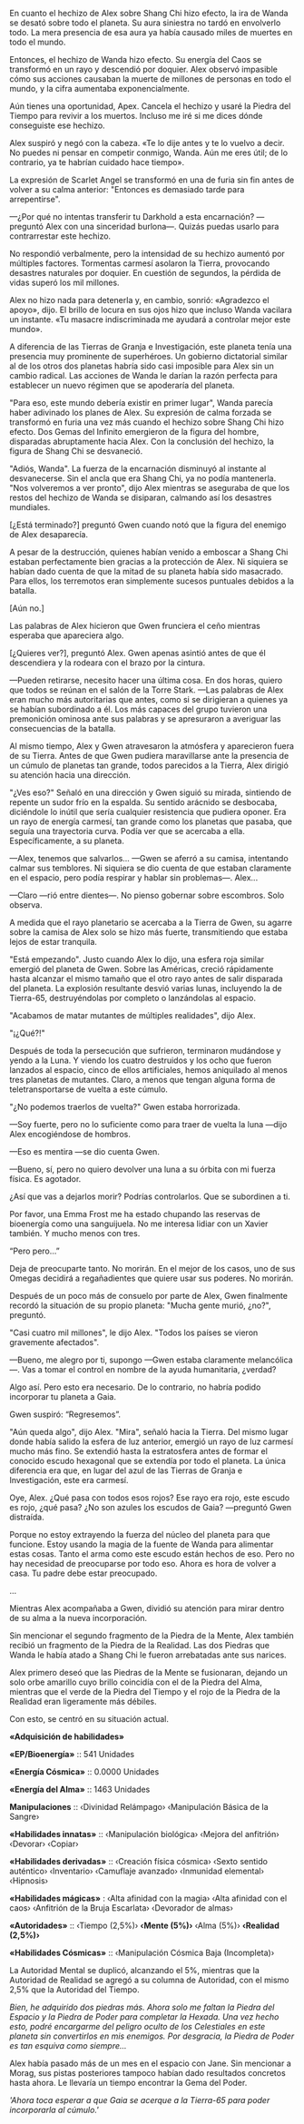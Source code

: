 
En cuanto el hechizo de Alex sobre Shang Chi hizo efecto, la ira de Wanda se desató sobre todo el planeta. Su aura siniestra no tardó en envolverlo todo. La mera presencia de esa aura ya había causado miles de muertes en todo el mundo.

Entonces, el hechizo de Wanda hizo efecto. Su energía del Caos se transformó en un rayo y descendió por doquier. Alex observó impasible cómo sus acciones causaban la muerte de millones de personas en todo el mundo, y la cifra aumentaba exponencialmente.

Aún tienes una oportunidad, Apex. Cancela el hechizo y usaré la Piedra del Tiempo para revivir a los muertos. Incluso me iré si me dices dónde conseguiste ese hechizo.

Alex suspiró y negó con la cabeza. «Te lo dije antes y te lo vuelvo a decir. No puedes ni pensar en competir conmigo, Wanda. Aún me eres útil; de lo contrario, ya te habrían cuidado hace tiempo».

La expresión de Scarlet Angel se transformó en una de furia sin fin antes de volver a su calma anterior: "Entonces es demasiado tarde para arrepentirse".

—¿Por qué no intentas transferir tu Darkhold a esta encarnación? —preguntó Alex con una sinceridad burlona—. Quizás puedas usarlo para contrarrestar este hechizo.

No respondió verbalmente, pero la intensidad de su hechizo aumentó por múltiples factores. Tormentas carmesí asolaron la Tierra, provocando desastres naturales por doquier. En cuestión de segundos, la pérdida de vidas superó los mil millones.

Alex no hizo nada para detenerla y, en cambio, sonrió: «Agradezco el apoyo», dijo. El brillo de locura en sus ojos hizo que incluso Wanda vacilara un instante. «Tu masacre indiscriminada me ayudará a controlar mejor este mundo».

A diferencia de las Tierras de Granja e Investigación, este planeta tenía una presencia muy prominente de superhéroes. Un gobierno dictatorial similar al de los otros dos planetas habría sido casi imposible para Alex sin un cambio radical. Las acciones de Wanda le darían la razón perfecta para establecer un nuevo régimen que se apoderaría del planeta.

"Para eso, este mundo debería existir en primer lugar", Wanda parecía haber adivinado los planes de Alex. Su expresión de calma forzada se transformó en furia una vez más cuando el hechizo sobre Shang Chi hizo efecto. Dos Gemas del Infinito emergieron de la figura del hombre, disparadas abruptamente hacia Alex. Con la conclusión del hechizo, la figura de Shang Chi se desvaneció.

"Adiós, Wanda". La fuerza de la encarnación disminuyó al instante al desvanecerse. Sin el ancla que era Shang Chi, ya no podía mantenerla. "Nos volveremos a ver pronto", dijo Alex mientras se aseguraba de que los restos del hechizo de Wanda se disiparan, calmando así los desastres mundiales.

[¿Está terminado?] preguntó Gwen cuando notó que la figura del enemigo de Alex desaparecía.

A pesar de la destrucción, quienes habían venido a emboscar a Shang Chi estaban perfectamente bien gracias a la protección de Alex. Ni siquiera se habían dado cuenta de que la mitad de su planeta había sido masacrado. Para ellos, los terremotos eran simplemente sucesos puntuales debidos a la batalla.

[Aún no.]

Las palabras de Alex hicieron que Gwen frunciera el ceño mientras esperaba que apareciera algo.

[¿Quieres ver?], preguntó Alex. Gwen apenas asintió antes de que él descendiera y la rodeara con el brazo por la cintura.

—Pueden retirarse, necesito hacer una última cosa. En dos horas, quiero que todos se reúnan en el salón de la Torre Stark. —Las palabras de Alex eran mucho más autoritarias que antes, como si se dirigieran a quienes ya se habían subordinado a él. Los más capaces del grupo tuvieron una premonición ominosa ante sus palabras y se apresuraron a averiguar las consecuencias de la batalla.

Al mismo tiempo, Alex y Gwen atravesaron la atmósfera y aparecieron fuera de su Tierra. Antes de que Gwen pudiera maravillarse ante la presencia de un cúmulo de planetas tan grande, todos parecidos a la Tierra, Alex dirigió su atención hacia una dirección.

"¿Ves eso?" Señaló en una dirección y Gwen siguió su mirada, sintiendo de repente un sudor frío en la espalda. Su sentido arácnido se desbocaba, diciéndole lo inútil que sería cualquier resistencia que pudiera oponer. Era un rayo de energía carmesí, tan grande como los planetas que pasaba, que seguía una trayectoria curva. Podía ver que se acercaba a ella. Específicamente, a su planeta.

—Alex, tenemos que salvarlos... —Gwen se aferró a su camisa, intentando calmar sus temblores. Ni siquiera se dio cuenta de que estaban claramente en el espacio, pero podía respirar y hablar sin problemas—. Alex...

—Claro —rió entre dientes—. No pienso gobernar sobre escombros. Solo observa.

A medida que el rayo planetario se acercaba a la Tierra de Gwen, su agarre sobre la camisa de Alex solo se hizo más fuerte, transmitiendo que estaba lejos de estar tranquila.

"Está empezando". Justo cuando Alex lo dijo, una esfera roja similar emergió del planeta de Gwen. Sobre las Américas, creció rápidamente hasta alcanzar el mismo tamaño que el otro rayo antes de salir disparada del planeta. La explosión resultante desvió varias lunas, incluyendo la de Tierra-65, destruyéndolas por completo o lanzándolas al espacio.

"Acabamos de matar mutantes de múltiples realidades", dijo Alex.

"¡¿Qué?!"

Después de toda la persecución que sufrieron, terminaron mudándose y yendo a la Luna. Y viendo los cuatro destruidos y los ocho que fueron lanzados al espacio, cinco de ellos artificiales, hemos aniquilado al menos tres planetas de mutantes. Claro, a menos que tengan alguna forma de teletransportarse de vuelta a este cúmulo.

"¿No podemos traerlos de vuelta?" Gwen estaba horrorizada.

—Soy fuerte, pero no lo suficiente como para traer de vuelta la luna —dijo Alex encogiéndose de hombros.

—Eso es mentira —se dio cuenta Gwen.

—Bueno, sí, pero no quiero devolver una luna a su órbita con mi fuerza física. Es agotador.

¿Así que vas a dejarlos morir? Podrías controlarlos. Que se subordinen a ti.

Por favor, una Emma Frost me ha estado chupando las reservas de bioenergía como una sanguijuela. No me interesa lidiar con un Xavier también. Y mucho menos con tres.

“Pero pero…”

Deja de preocuparte tanto. No morirán. En el mejor de los casos, uno de sus Omegas decidirá a regañadientes que quiere usar sus poderes. No morirán.

Después de un poco más de consuelo por parte de Alex, Gwen finalmente recordó la situación de su propio planeta: "Mucha gente murió, ¿no?", preguntó.

"Casi cuatro mil millones", le dijo Alex. "Todos los países se vieron gravemente afectados".

—Bueno, me alegro por ti, supongo —Gwen estaba claramente melancólica—. Vas a tomar el control en nombre de la ayuda humanitaria, ¿verdad?

Algo así. Pero esto era necesario. De lo contrario, no habría podido incorporar tu planeta a Gaia.

Gwen suspiró: “Regresemos”.

"Aún queda algo", dijo Alex. "Mira", señaló hacia la Tierra. Del mismo lugar donde había salido la esfera de luz anterior, emergió un rayo de luz carmesí mucho más fino. Se extendió hasta la estratosfera antes de formar el conocido escudo hexagonal que se extendía por todo el planeta. La única diferencia era que, en lugar del azul de las Tierras de Granja e Investigación, este era carmesí.

Oye, Alex. ¿Qué pasa con todos esos rojos? Ese rayo era rojo, este escudo es rojo, ¿qué pasa? ¿No son azules los escudos de Gaia? —preguntó Gwen distraída.

Porque no estoy extrayendo la fuerza del núcleo del planeta para que funcione. Estoy usando la magia de la fuente de Wanda para alimentar estas cosas. Tanto el arma como este escudo están hechos de eso. Pero no hay necesidad de preocuparse por todo eso. Ahora es hora de volver a casa. Tu padre debe estar preocupado.

…

Mientras Alex acompañaba a Gwen, dividió su atención para mirar dentro de su alma a la nueva incorporación.

Sin mencionar el segundo fragmento de la Piedra de la Mente, Alex también recibió un fragmento de la Piedra de la Realidad. Las dos Piedras que Wanda le había atado a Shang Chi le fueron arrebatadas ante sus narices.

Alex primero deseó que las Piedras de la Mente se fusionaran, dejando un solo orbe amarillo cuyo brillo coincidía con el de la Piedra del Alma, mientras que el verde de la Piedra del Tiempo y el rojo de la Piedra de la Realidad eran ligeramente más débiles.

Con esto, se centró en su situación actual.

**«Adquisición de habilidades»**

**«EP/Bioenergía»** :: 541 Unidades

**«Energía Cósmica»** :: 0.0000 Unidades

**«Energía del Alma»** :: 1463 Unidades

**Manipulaciones** :: ‹Divinidad Relámpago› ‹Manipulación Básica de la Sangre›

**«Habilidades innatas»** :: ‹Manipulación biológica› ‹Mejora del anfitrión› ‹Devorar› ‹Copiar›

**«Habilidades derivadas»** :: ‹Creación física cósmica› ‹Sexto sentido auténtico› ‹Inventario› ‹Camuflaje avanzado› ‹Inmunidad elemental› ‹Hipnosis›

**«Habilidades mágicas»** : ‹Alta afinidad con la magia› ‹Alta afinidad con el caos› ‹Anfitrión de la Bruja Escarlata› ‹Devorador de almas›

**«Autoridades»** :: ‹Tiempo (2,5%)› **‹Mente (5%)›** ‹Alma (5%)› **‹Realidad (2,5%)›**

**«Habilidades Cósmicas»** :: ‹Manipulación Cósmica Baja (Incompleta)›

La Autoridad Mental se duplicó, alcanzando el 5%, mientras que la Autoridad de Realidad se agregó a su columna de Autoridad, con el mismo 2,5% que la Autoridad del Tiempo.

_Bien, he adquirido dos piedras más. Ahora solo me faltan la Piedra del Espacio y la Piedra de Poder para completar la Hexada. Una vez hecho esto, podré encargarme del peligro oculto de los Celestiales en este planeta sin convertirlos en mis enemigos. Por desgracia, la Piedra de Poder es tan esquiva como siempre..._

Alex había pasado más de un mes en el espacio con Jane. Sin mencionar a Morag, sus pistas posteriores tampoco habían dado resultados concretos hasta ahora. Le llevaría un tiempo encontrar la Gema del Poder.

_'Ahora toca esperar a que Gaia se acerque a la Tierra-65 para poder incorporarla al cúmulo.'_